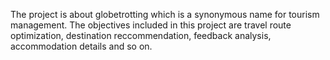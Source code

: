 The project is about globetrotting which is a synonymous name for tourism management. The objectives included in this project are travel route optimization, destination reccommendation, feedback analysis, accommodation details and so on.
